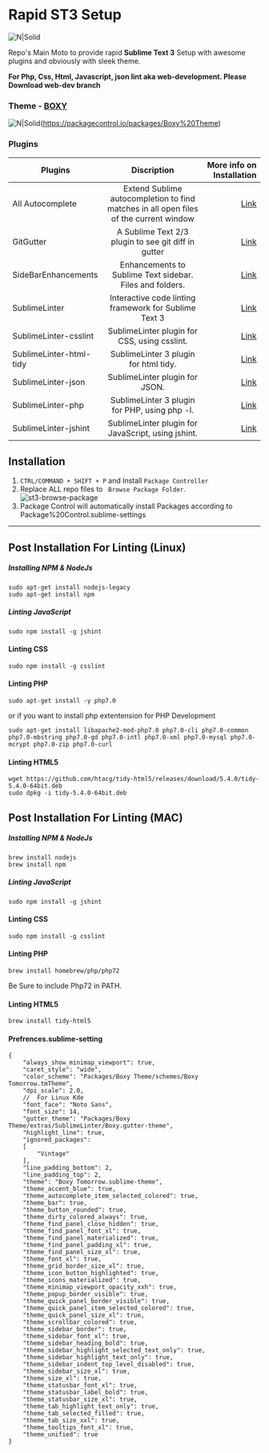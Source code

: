 # Rapid ST3 Setup  

![N|Solid](https://upload.wikimedia.org/wikipedia/en/4/4c/Sublime_Text_Logo.png)

Repo's Main Moto to provide rapid **Sublime Text 3** Setup with awesome plugins and obviously with sleek theme.

**For Php, Css, Html, Javascript, json lint aka web-development. Please Download web-dev branch**

### Theme - [BOXY](https://packagecontrol.io/packages/Boxy%20Theme)

![N|Solid](https://packagecontrol.io/readmes/img/9b1d77c916844045f3c7f80cc4f39e4a47d94301.png)(https://packagecontrol.io/packages/Boxy%20Theme)

### Plugins

| Plugins        			| Discription   																										| More info on Installation  |
| ----------------------------------------------|:-------------------------------------------------------------------------------------------------------------------------------------------:| -------------------------------------------------------------:|
| All Autocomplete      		| Extend Sublime autocompletion to find matches in all open files of the current window 	| [Link](https://packagecontrol.io/packages/All%20Autocomplete) |
| GitGutter      			| A Sublime Text 2/3 plugin to see git diff in gutter 						| [Link](https://packagecontrol.io/packages/GitGutter)|
| SideBarEnhancements	| Enhancements to Sublime Text sidebar. Files and folders. 					| [Link](https://packagecontrol.io/packages/SideBarEnhancements)|
| SublimeLinter 		| Interactive code linting framework for Sublime Text 3 					| [Link](https://packagecontrol.io/packages/SublimeLinter)|
| SublimeLinter-csslint		| SublimeLinter plugin for CSS, using csslint. 							| [Link](https://packagecontrol.io/packages/SublimeLinter-csslint)|
| SublimeLinter-html-tidy	| SublimeLinter 3 plugin for html tidy. 								| [Link](https://packagecontrol.io/packages/SublimeLinter-html-tidy)|
| SublimeLinter-json		| SublimeLinter plugin for JSON. 								| [Link](https://packagecontrol.io/packages/SublimeLinter-json)|
| SublimeLinter-php		| SublimeLinter 3 plugin for PHP, using php -l. 							| [Link](https://packagecontrol.io/packages/SublimeLinter-phplint)|
| SublimeLinter-jshint		| SublimeLinter plugin for JavaScript, using jshint. 						| [Link](https://packagecontrol.io/packages/SublimeLinter-php)|


## Installation

 1. ``` CTRL/COMMAND + SHIFT + P ``` and Install ```Package Controller```
 2. Replace ALL repo files to ``` Browse Package Folder```.
 ![st3-browse-package](https://12621-presscdn-0-7-pagely.netdna-ssl.com/wp-content/uploads/2012/07/browse-packages.png)
 3. Package Control will automatically install Packages according to 
Package%20Control.sublime-settings

---

## Post Installation For Linting (**Linux**) 

##### Installing NPM & NodeJs 

```
sudo apt-get install nodejs-legacy
sudo apt-get install npm
```
##### Linting JavaScript

```
sudo npm install -g jshint 
```

#### Linting CSS

```
sudo npm install -g csslint
```

#### Linting PHP
```
sudo apt-get install -y php7.0 
```
or if you want to install php extentension for PHP Development

```
sudo apt-get install libapache2-mod-php7.0 php7.0-cli php7.0-common php7.0-mbstring php7.0-gd php7.0-intl php7.0-xml php7.0-mysql php7.0-mcrypt php7.0-zip php7.0-curl
```

#### Linting HTML5
```
wget https://github.com/htacg/tidy-html5/releases/download/5.4.0/tidy-5.4.0-64bit.deb
sudo dpkg -i tidy-5.4.0-64bit.deb
```

## Post Installation For Linting (**MAC**) 

##### Installing NPM & NodeJs 

```
brew install nodejs
brew install npm
```
##### Linting JavaScript

```
sudo npm install -g jshint 
```

#### Linting CSS

```
sudo npm install -g csslint
```

#### Linting PHP
```
brew install homebrew/php/php72
```

Be Sure to include Php72 in PATH.

#### Linting HTML5
```
brew install tidy-html5
```

#### Prefrences.sublime-setting

```
{
	"always_show_minimap_viewport": true,
	"caret_style": "wide",
	"color_scheme": "Packages/Boxy Theme/schemes/Boxy Tomorrow.tmTheme",
	"dpi_scale": 2.0,
	//  For Linux Kde
	"font_face": "Noto Sans",
	"font_size": 14,
	"gutter_theme": "Packages/Boxy Theme/extras/SublimeLinter/Boxy.gutter-theme",
	"highlight_line": true,
	"ignored_packages":
	[
		"Vintage"
	],
	"line_padding_bottom": 2,
	"line_padding_top": 2,
	"theme": "Boxy Tomorrow.sublime-theme",
	"theme_accent_blue": true,
	"theme_autocomplete_item_selected_colored": true,
	"theme_bar": true,
	"theme_button_rounded": true,
	"theme_dirty_colored_always": true,
	"theme_find_panel_close_hidden": true,
	"theme_find_panel_font_xl": true,
	"theme_find_panel_materialized": true,
	"theme_find_panel_padding_xl": true,
	"theme_find_panel_size_xl": true,
	"theme_font_xl": true,
	"theme_grid_border_size_xl": true,
	"theme_icon_button_highlighted": true,
	"theme_icons_materialized": true,
	"theme_minimap_viewport_opacity_xxh": true,
	"theme_popup_border_visible": true,
	"theme_quick_panel_border_visible": true,
	"theme_quick_panel_item_selected_colored": true,
	"theme_quick_panel_size_xl": true,
	"theme_scrollbar_colored": true,
	"theme_sidebar_border": true,
	"theme_sidebar_font_xl": true,
	"theme_sidebar_heading_bold": true,
	"theme_sidebar_highlight_selected_text_only": true,
	"theme_sidebar_highlight_text_only": true,
	"theme_sidebar_indent_top_level_disabled": true,
	"theme_sidebar_size_xl": true,
	"theme_size_xl": true,
	"theme_statusbar_font_xl": true,
	"theme_statusbar_label_bold": true,
	"theme_statusbar_size_xl": true,
	"theme_tab_highlight_text_only": true,
	"theme_tab_selected_filled": true,
	"theme_tab_size_xxl": true,
	"theme_tooltips_font_xl": true,
	"theme_unified": true
}
```
